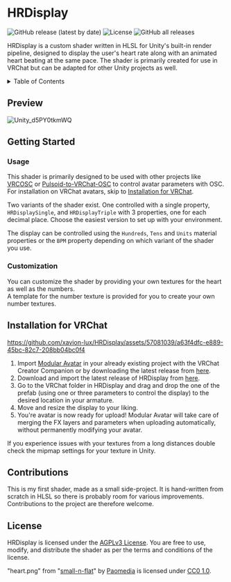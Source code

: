 # HRDisplay

![GitHub release (latest by date)](https://img.shields.io/github/v/release/xavion-lux/HRDisplay?style=flat-square)
![License](https://img.shields.io/github/license/xavion-lux/HRDisplay?style=flat-square)
![GitHub all releases](https://img.shields.io/github/downloads/xavion-lux/HRDisplay/total?style=flat-square)

HRDisplay is a custom shader written in HLSL for Unity's built-in render pipeline, designed to display the user's heart rate along with an animated heart beating at the same pace. The shader is primarily created for use in VRChat but can be adapted for other Unity projects as well.

<details>
  <summary>Table of Contents</summary>
  <ul>
    <li><a href="#preview">Preview</a></li>
    <li>
      <a href="#getting-started">Getting Started</a>
      <ul>
        <li><a href="#usage">Usage</a></li>
        <li><a href="#customization">Customization</a></li>
	      <li><a href="#installation-for-vrchat">Installation for VRChat</a></li>
      </ul>
    </li>
    <li><a href="#roadmap">Roadmap</a></li>
    <li><a href="#license">License</a></li>
  </ul>
</details>

## Preview

![Unity_d5PY0tkmWQ](https://github.com/xavion-lux/HRDisplay/assets/57081039/5706b1b9-9f7b-425b-98ee-8c66c4a4c87e)

## Getting Started

### Usage

This shader is primarily designed to be used with other projects like [VRCOSC](https://github.com/VolcanicArts/VRCOSC) or [Pulsoid-to-VRChat-OSC](https://github.com/Sonic853/pulsoid-to-vrchat-osc) to control avatar parameters with OSC.</br>
For installation on VRChat avatars, skip to [Installation for VRChat](#installation-for-vrchat).

Two variants of the shader exist. One controlled with a single property, `HRDisplaySingle`, and `HRDisplayTriple` with 3 properties, one for each decimal place. Choose the easiest version to set up with your environment.

The display can be controlled using the `Hundreds`, `Tens` and `Units` material properties or the `BPM` property depending on which variant of the shader you use.

### Customization

You can customize the shader by providing your own textures for the heart as well as the numbers.</br>
A template for the number texture is provided for you to create your own number textures.

## Installation for VRChat

https://github.com/xavion-lux/HRDisplay/assets/57081039/a63f4dfc-e889-45bc-82c7-208bb04bc0f4

<ol>
  <li>Import <a href="https://modular-avatar.nadena.dev">Modular Avatar</a> in your already existing project with the VRChat Creator Companion or by downloading the latest release from <a href="https://github.com/bdunderscore/modular-avatar/releases/latest">here</a>.</li>
  <li>Download and import the latest release of HRDisplay from <a href="https://github.com/xavion-lux/HRDisplay/releases/latest">here</a>.</li>
  <li>Go to the VRChat folder in HRDisplay and drag and drop the one of the prefab (using one or three parameters to control the display) to the desired location in your armature.</li>
  <li>Move and resize the display to your liking.</li>
  <li>You're avatar is now ready for upload! Modular Avatar will take care of merging the FX layers and parameters when uploading automatically, without permanently modifying your avatar.</li>
</ol>

If you experience issues with your textures from a long distances double check the mipmap settings for your texture in Unity.

## Contributions

This is my first shader, made as a small side-project. It is hand-written from scratch in HLSL so there is probably room for various improvements.</br>
Contributions to the project are therefore welcome.

## License

HRDisplay is licensed under the [AGPLv3 License](LICENSE). You are free to use, modify, and distribute the shader as per the terms and conditions of the license.

"heart.png" from "[small-n-flat](https://github.com/paomedia/small-n-flat)" by [Paomedia](https://github.com/paomedia) is licensed under [CC0 1.0](https://creativecommons.org/publicdomain/zero/1.0/).
